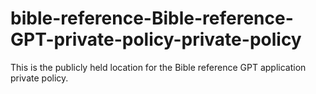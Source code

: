 # bible-reference-Bible-reference-GPT-private-policy-private-policy
This is the publicly held location for the Bible reference GPT application private policy.
